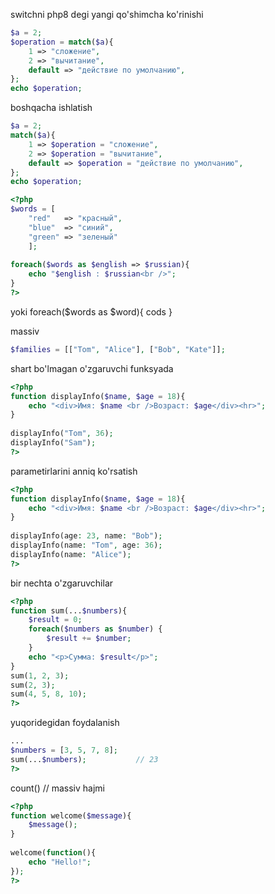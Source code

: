 
switchni php8 degi yangi qo'shimcha ko'rinishi

```php
$a = 2;
$operation = match($a){
    1 => "сложение",
    2 => "вычитание",
    default => "действие по умолчанию",
};
echo $operation;
```

boshqacha ishlatish

```php
$a = 2;
match($a){
    1 => $operation = "сложение",
    2 => $operation = "вычитание",
    default => $operation = "действие по умолчанию",
};
echo $operation;
```

```php
<?php
$words = [
	"red"   => "красный", 
	"blue"  => "синий", 
	"green" => "зеленый"
	];
 
foreach($words as $english => $russian){
    echo "$english : $russian<br />";
}
?>
```

yoki foreach($words as $word){ cods }

massiv

```php
$families = [["Tom", "Alice"], ["Bob", "Kate"]];
```

shart bo'lmagan o'zgaruvchi funksyada

```php
<?php
function displayInfo($name, $age = 18){
    echo "<div>Имя: $name <br />Возраст: $age</div><hr>";
}
 
displayInfo("Tom", 36);
displayInfo("Sam");
?>
```

parametirlarini anniq ko'rsatish

```php
<?php
function displayInfo($name, $age = 18){
    echo "<div>Имя: $name <br />Возраст: $age</div><hr>";
}
 
displayInfo(age: 23, name: "Bob");
displayInfo(name: "Tom", age: 36);
displayInfo(name: "Alice");
?>
```

bir nechta o'zgaruvchilar

```php
<?php
function sum(...$numbers){
    $result = 0;
    foreach($numbers as $number) {
        $result += $number;
    }
    echo "<p>Сумма: $result</p>";
}
sum(1, 2, 3);
sum(2, 3);
sum(4, 5, 8, 10);
?>
```

yuqoridegidan foydalanish
```php
...
$numbers = [3, 5, 7, 8];
sum(...$numbers);           // 23
?>
```

count() // massiv hajmi

```php
<?php
function welcome($message){
    $message();
}
 
welcome(function(){
    echo "Hello!";
});
?>
```




















